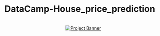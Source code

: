 # DataCamp-House_price_prediction

<div align="center">
  <br />
    <a href="https://youtu.be/FTH6Dn3AyIQ" target="_blank">
      <img src="https://user-images.githubusercontent.com/48794028/148332938-4e66d4ca-2d16-474f-8482-340aef6a48d0.png" alt="Project Banner">
    </a>
  <br />

  <div>
